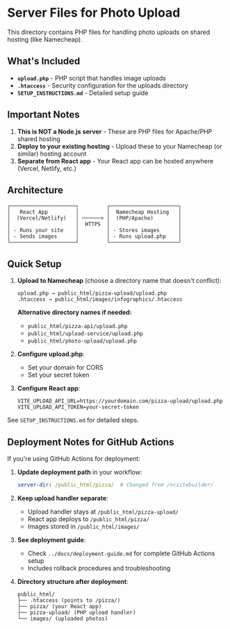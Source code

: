 # Server Files for Photo Upload

This directory contains PHP files for handling photo uploads on shared hosting (like Namecheap).

## What's Included

- **`upload.php`** - PHP script that handles image uploads
- **`.htaccess`** - Security configuration for the uploads directory
- **`SETUP_INSTRUCTIONS.md`** - Detailed setup guide

## Important Notes

1. **This is NOT a Node.js server** - These are PHP files for Apache/PHP shared hosting
2. **Deploy to your existing hosting** - Upload these to your Namecheap (or similar) hosting account
3. **Separate from React app** - Your React app can be hosted anywhere (Vercel, Netlify, etc.)

## Architecture

```
┌─────────────────────┐         ┌──────────────────────┐
│   React App         │         │  Namecheap Hosting   │
│  (Vercel/Netlify)   │ ──────> │  (PHP/Apache)        │
│                     │  HTTPS  │                      │
│ - Runs your site    │         │ - Stores images      │
│ - Sends images      │         │ - Runs upload.php    │
└─────────────────────┘         └──────────────────────┘
```

## Quick Setup

1. **Upload to Namecheap** (choose a directory name that doesn't conflict):
   ```
   upload.php → public_html/pizza-upload/upload.php
   .htaccess → public_html/images/infographics/.htaccess
   ```
   
   **Alternative directory names if needed:**
   - `public_html/pizza-api/upload.php`
   - `public_html/upload-service/upload.php`
   - `public_html/photo-upload/upload.php`

2. **Configure upload.php**:
   - Set your domain for CORS
   - Set your secret token

3. **Configure React app**:
   ```env
   VITE_UPLOAD_API_URL=https://yourdomain.com/pizza-upload/upload.php
   VITE_UPLOAD_API_TOKEN=your-secret-token
   ```

See `SETUP_INSTRUCTIONS.md` for detailed steps.

## Deployment Notes for GitHub Actions

If you're using GitHub Actions for deployment:

1. **Update deployment path** in your workflow:
   ```yaml
   server-dir: /public_html/pizza/  # Changed from /ncsitebuilder/
   ```

2. **Keep upload handler separate**:
   - Upload handler stays at `/public_html/pizza-upload/`
   - React app deploys to `/public_html/pizza/`
   - Images stored in `/public_html/images/`

3. **See deployment guide**:
   - Check `../docs/deployment-guide.md` for complete GitHub Actions setup
   - Includes rollback procedures and troubleshooting

4. **Directory structure after deployment**:
   ```
   public_html/
   ├── .htaccess (points to /pizza/)
   ├── pizza/ (your React app)
   ├── pizza-upload/ (PHP upload handler)
   └── images/ (uploaded photos)
   ```